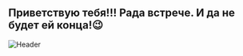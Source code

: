 ## Приветствую тебя!!! Рада встрече. И да не будет ей конца!😉 
![Header](https://github.com/victoria-bychkova/victoria-bychkova/blob/main/assets/video.gif)

